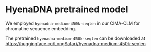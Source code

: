 # HyenaDNA pretrained model

We employed `hyenadna-medium-450k-seqlen` in our CIMA-CLM for chromatine sequence embedding.

The pretrained `hyenadna-medium-450k-seqlen` can be downloaded at
https://huggingface.co/LongSafari/hyenadna-medium-450k-seqlen